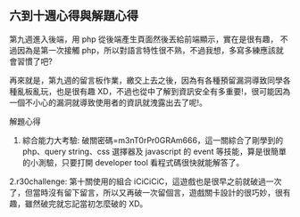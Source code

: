 ## 六到十週心得與解題心得

第九週進入後端，用 php 從後端產生頁面然後丟給前端顯示，實在是很有趣，
不過因為是第一次接觸 php，所以對語言特性很不熟，不過我想，多寫多練應該就會習慣了吧?

再來就是，第九週的留言板作業，繳交上去之後，因為有各種預留漏洞導致同學各種亂板亂玩，也是很有趣 XD，不過也從中了解到資訊安全有多重要!，很可能因為一個不小心的漏洞就導致使用者的資訊就洩露出去了呢!。

解題心得

1. 綜合能力大考驗: 破關密碼=m3nT0rPr0GRAm666，這一關綜合了剛學到的 php、query string、css 選擇器及 javascript 的 event 等技能，算是很簡單的小測驗，只要打開 developer tool 看程式碼很快就能解答了。

2.r30challenge: 第十關使用的組合 iCiCiCiC，這遊戲也是很早之前就破過一次了，但當時沒有留下留言，所以又再破一次留個言，遊戲關卡設計的很巧妙，很有趣，雖然破完就忘記當初怎麼破的 XD。
